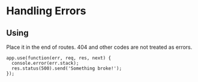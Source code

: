 # Handling Errors
## Using
Place it in the end of routes. 404 and other codes are not treated as errors.
````
app.use(function(err, req, res, next) {
  console.error(err.stack);
  res.status(500).send('Something broke!');
});
````
